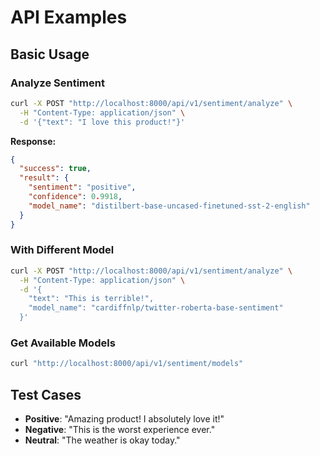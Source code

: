 # API Examples

## Basic Usage

### Analyze Sentiment

```bash
curl -X POST "http://localhost:8000/api/v1/sentiment/analyze" \
  -H "Content-Type: application/json" \
  -d '{"text": "I love this product!"}'
```

**Response:**

```json
{
  "success": true,
  "result": {
    "sentiment": "positive",
    "confidence": 0.9918,
    "model_name": "distilbert-base-uncased-finetuned-sst-2-english"
  }
}
```

### With Different Model

```bash
curl -X POST "http://localhost:8000/api/v1/sentiment/analyze" \
  -H "Content-Type: application/json" \
  -d '{
    "text": "This is terrible!",
    "model_name": "cardiffnlp/twitter-roberta-base-sentiment"
  }'
```

### Get Available Models

```bash
curl "http://localhost:8000/api/v1/sentiment/models"
```

## Test Cases

- **Positive**: "Amazing product! I absolutely love it!"
- **Negative**: "This is the worst experience ever."
- **Neutral**: "The weather is okay today."
